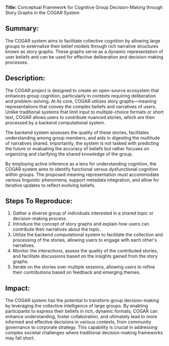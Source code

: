 **Title:** Conceptual Framework for Cognitive Group Decision-Making through Story Graphs in the COGAR System

## Summary:
The COGAR system aims to facilitate collective cognition by allowing large groups to externalize their belief models through rich narrative structures known as story graphs. These graphs serve as a dynamic representation of user beliefs and can be used for effective deliberation and decision-making processes.

## Description:
The COGAR project is designed to create an open-source ecosystem that enhances group cognition, particularly in contexts requiring deliberation and problem-solving. At its core, COGAR utilizes story graphs—meaning representations that convey the complex beliefs and narratives of users. Unlike traditional systems that limit input to multiple-choice formats or short text, COGAR allows users to contribute nuanced stories, which are then processed by a backend computational system.

The backend system assesses the quality of these stories, facilitates understanding among group members, and aids in digesting the multitude of narratives shared. Importantly, the system is not tasked with predicting the future or evaluating the accuracy of beliefs but rather focuses on organizing and clarifying the shared knowledge of the group.

By employing active inference as a lens for understanding cognition, the COGAR system aims to identify functional versus dysfunctional cognition within groups. The proposed meaning representation must accommodate various linguistic phenomena, support metadata integration, and allow for iterative updates to reflect evolving beliefs.

## Steps To Reproduce:
1. Gather a diverse group of individuals interested in a shared topic or decision-making process.
2. Introduce the concept of story graphs and explain how users can contribute their narratives about the topic.
3. Utilize the backend computational system to facilitate the collection and processing of the stories, allowing users to engage with each other's narratives.
4. Monitor the interactions, assess the quality of the contributed stories, and facilitate discussions based on the insights gained from the story graphs.
5. Iterate on the stories over multiple sessions, allowing users to refine their contributions based on feedback and emerging themes.

## Impact:
The COGAR system has the potential to transform group decision-making by leveraging the collective intelligence of large groups. By enabling participants to express their beliefs in rich, dynamic formats, COGAR can enhance understanding, foster collaboration, and ultimately lead to more informed and effective decisions in various contexts, from community governance to corporate strategy. This capability is crucial in addressing complex societal challenges where traditional decision-making frameworks may fall short.
